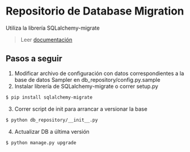 # Repositorio de Database Migration

Utiliza la librería SQLalchemy-migrate
> Leer [documentación](https://sqlalchemy-migrate.readthedocs.org/en/latest/versioning.html)

## Pasos a seguir

1. Modificar archivo de configuración con datos correspondientes a la base de datos
    Sampler en db_repository/config.py.sample
2. Instalar librería de SQLalchemy-migrate o correr setup.py
```sh
$ pip install sqlalchemy-migrate
```
3. Correr script de init para arrancar a versionar la base
```sh
$ python db_repository/__init__.py
```
4. Actualizar DB a última versión
```sh
$ python manage.py upgrade
```